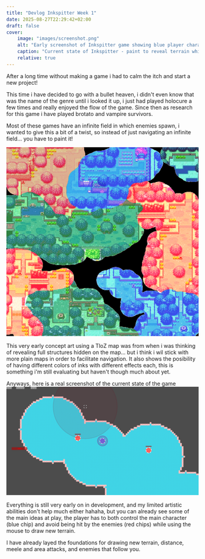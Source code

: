 ```yaml
---
title: "Devlog Inkspitter Week 1"
date: 2025-08-27T22:29:42+02:00
draft: false
cover:
    image: "images/screenshot.png"
    alt: "Early screenshot of Inkspitter game showing blue player character, red enemies, and paintable terrain"
    caption: "Current state of Inkspitter - paint to reveal terrain while avoiding enemies"
    relative: true
---
```


After a long time without making a game i had to calm the itch and start a new project!

This time i have decided to go with a bullet heaven, i didn't even know that was the name of the genre until i looked it up, i just had played holocure a few times and really enjoyed the flow of the game. Since then as research for this game i have played brotato and vampire survivors.

Most of these games have an infinite field in which enemies spawn, i wanted to give this a bit of a twist, so instead of just navigating an infinite field... you have to paint it!

![concept](images/concept.png)

This very early concept art using a TloZ map was from when i was thinking of revealing full structures hidden on the map... but i think i wil stick with more plain maps in order to facilitate navigation. It also shows the posibility of having different colors of inks with different effects each, this is something i'm still evaluating but haven't though much about yet.

Anyways, here is a real screenshot of the current state of the game
![screenshot](images/screenshot.png)

Everything is still very early on in development, and my limited artistic abilities don't help much either hahaha, but you can already see some of the main ideas at play, the player has to both control the main character (blue chip) and avoid being hit by the enemies (red chips) while using the mouse to draw new terrain.

I have already layed the foundations for drawing new terrain, distance, meele and area attacks, and enemies that follow you.